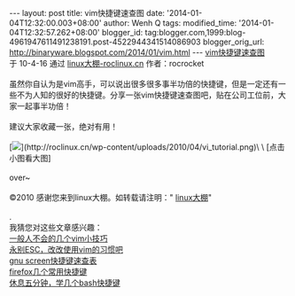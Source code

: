 --- layout: post title: vim快捷键速查图 date:
'2014-01-04T12:32:00.003+08:00' author: Wenh Q tags: modified\_time:
'2014-01-04T12:32:57.262+08:00' blogger\_id:
tag:blogger.com,1999:blog-4961947611491238191.post-4522944341514086903
blogger\_orig\_url: http://binaryware.blogspot.com/2014/01/vim.html ---
[vim快捷键速查图](http://roclinux.cn/?p=1836)\
于 10-4-16 通过 [linux大棚-roclinux.cn](http://roclinux.cn/)
作者：rocrocket\
\
虽然你自认为是vim高手，可以说出很多很多事半功倍的快捷键，但是一定还有一些不为人知的很好的快捷键。分享一张vim快捷键速查图吧，贴在公司工位前，大家一起事半功倍！\
\
建议大家收藏一张，绝对有用！\
\
[![](https://images-blogger-opensocial.googleusercontent.com/gadgets/proxy?url=http%3A%2F%2Froclinux.cn%2Fwp-content%2Fuploads%2F2010%2F04%2Fvi_tutorial-150x150.png&container=blogger&gadget=a&rewriteMime=image%2F*)](http://roclinux.cn/wp-content/uploads/2010/04/vi_tutorial.png)\
\
[点击小图看大图]\
\
over\~\
\
©2010 感谢您来到linux大棚。如转载请注明："
[linux大棚](http://roclinux.cn/)"\
\
.\
我猜您对这些文章感兴趣：\
[一般人不会的几个vim小技巧](http://roclinux.cn/?p=1621) \
[永别ESC，改改使用vim的习惯吧](http://roclinux.cn/?p=1466)\
[gnu screen快捷键速查表](http://roclinux.cn/?p=1742)\
 [firefox几个常用快捷键](http://roclinux.cn/?p=1018) \
[休息五分钟，学几个bash快捷键](http://roclinux.cn/?p=864)
